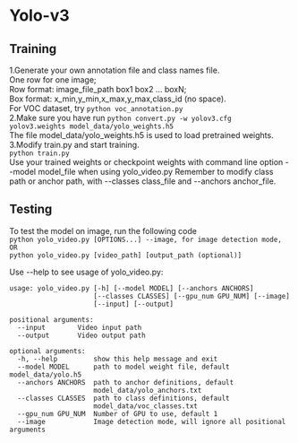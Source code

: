 # Yolo-v3
## Training
1.Generate your own annotation file and class names file.  
One row for one image;  
Row format: image_file_path box1 box2 ... boxN;  
Box format: x_min,y_min,x_max,y_max,class_id (no space).   
For VOC dataset, try `python voc_annotation.py`    
2.Make sure you have run `python convert.py -w yolov3.cfg yolov3.weights model_data/yolo_weights.h5`    
The file model_data/yolo_weights.h5 is used to load pretrained weights.  
3.Modify train.py and start training.  
`python train.py`  
Use your trained weights or checkpoint weights with command line option --model model_file when using yolo_video.py Remember to modify class path or anchor path, with --classes class_file and --anchors anchor_file.  

## Testing
To test the model on image, run the following code  
`python yolo_video.py [OPTIONS...] --image, for image detection mode, OR`  
`python yolo_video.py [video_path] [output_path (optional)]`  

Use --help to see usage of yolo_video.py:
```
usage: yolo_video.py [-h] [--model MODEL] [--anchors ANCHORS]
                     [--classes CLASSES] [--gpu_num GPU_NUM] [--image]
                     [--input] [--output]

positional arguments:
  --input        Video input path
  --output       Video output path

optional arguments:
  -h, --help         show this help message and exit
  --model MODEL      path to model weight file, default model_data/yolo.h5
  --anchors ANCHORS  path to anchor definitions, default
                     model_data/yolo_anchors.txt
  --classes CLASSES  path to class definitions, default
                     model_data/voc_classes.txt
  --gpu_num GPU_NUM  Number of GPU to use, default 1
  --image            Image detection mode, will ignore all positional arguments
  ```
